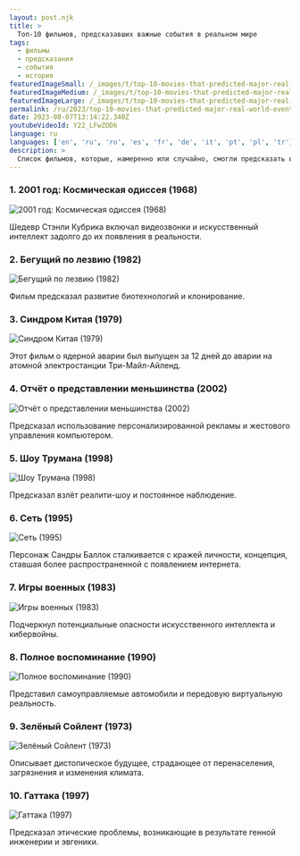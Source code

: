 ```yaml
---
layout: post.njk
title: >
  Топ-10 фильмов, предсказавших важные события в реальном мире
tags:
  - фильмы
  - предсказания
  - события
  - история
featuredImageSmall: /_images/t/top-10-movies-that-predicted-major-real-world-events-cover-ru-small.webp
featuredImageMedium: /_images/t/top-10-movies-that-predicted-major-real-world-events-cover-ru-medium.webp
featuredImageLarge: /_images/t/top-10-movies-that-predicted-major-real-world-events-cover-ru-large.webp
permalink: /ru/2023/top-10-movies-that-predicted-major-real-world-events.html
date: 2023-08-07T13:14:22.340Z
youtubeVideoId: Y22_LFwZODk
language: ru
languages: ['en', 'ru', 'ro', 'es', 'fr', 'de', 'it', 'pt', 'pl', 'tr']
description: >
  Список фильмов, которые, намеренно или случайно, смогли предсказать важные события в реальном мире за годы или даже десятилетия до их происшествия.
---
```


### 1. 2001 год: Космическая одиссея (1968)

![2001 год: Космическая одиссея (1968)](/_images/9/912983c57701a2331eb938e37325edaa-medium.webp)

Шедевр Стэнли Кубрика включал видеозвонки и искусственный интеллект задолго до их появления в реальности.

### 2. Бегущий по лезвию (1982)

![Бегущий по лезвию (1982)](/_images/5/5ba0319dc60e6f239d7bf797bb5178c3-medium.webp)

Фильм предсказал развитие биотехнологий и клонирование.

### 3. Синдром Китая (1979)

![Синдром Китая (1979)](/_images/b/bc018f6d813ff6f4a7d16de71c71dad3-medium.webp)

Этот фильм о ядерной аварии был выпущен за 12 дней до аварии на атомной электростанции Три-Майл-Айленд.

### 4. Отчёт о представлении меньшинства (2002)

![Отчёт о представлении меньшинства (2002)](/_images/8/84e4a1beccb02a589be4a3ee9924a640-medium.webp)

Предсказал использование персонализированной рекламы и жестового управления компьютером.

### 5. Шоу Трумана (1998)

![Шоу Трумана (1998)](/_images/3/376386bd13859bf22588a9ad45933728-medium.webp)

Предсказал взлёт реалити-шоу и постоянное наблюдение.

### 6. Сеть (1995)

![Сеть (1995)](/_images/9/9fc490c2a3cacd890dfa3ddfa60bc111-medium.webp)

Персонаж Сандры Баллок сталкивается с кражей личности, концепция, ставшая более распространенной с появлением интернета.

### 7. Игры военных (1983)

![Игры военных (1983)](/_images/b/b780699bc73be6b4d2ff1b9d95fe1f78-medium.webp)

Подчеркнул потенциальные опасности искусственного интеллекта и кибервойны.

### 8. Полное воспоминание (1990)

![Полное воспоминание (1990)](/_images/d/dca55b019e4ea8b8912051059febcc48-medium.webp)

Представил самоуправляемые автомобили и передовую виртуальную реальность.

### 9. Зелёный Сойлент (1973)

![Зелёный Сойлент (1973)](/_images/7/7fdf04abf01391f6567834dd59fcc2cf-medium.webp)

Описывает дистопическое будущее, страдающее от перенаселения, загрязнения и изменения климата.

### 10. Гаттака (1997)

![Гаттака (1997)](/_images/1/126aa0dca9a4735d92031dbfab34ce9b-medium.webp)

Предсказал этические проблемы, возникающие в результате генной инженерии и эвгеники.

